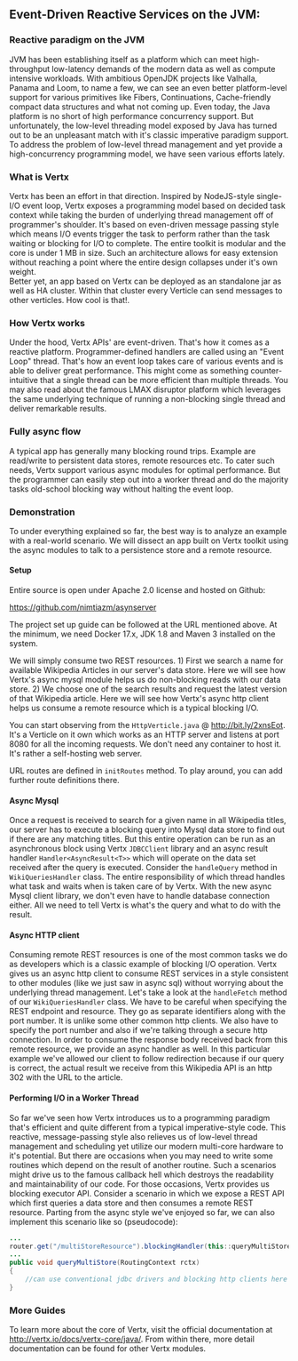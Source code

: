 ## Event-Driven Reactive Services on the JVM:

### Reactive paradigm on the JVM

JVM has been establishing itself as a platform which can meet high-throughput low-latency demands of the modern data as 
well as compute intensive workloads. With ambitious OpenJDK projects like Valhalla, Panama and Loom, to name a few, we
can see an even better platform-level support for various primitives like Fibers, Continuations, Cache-friendly compact 
data structures and what not coming up. Even today, the Java platform is no short of high performance concurrency support. But 
unfortunately, the low-level threading model exposed by Java has turned out to be an unpleasant match with it's classic
imperative paradigm support. To address the problem of low-level thread management and yet provide a high-concurrency programming model,
we have seen various efforts lately.

### What is Vertx
 
Vertx has been an effort in that direction. Inspired by NodeJS-style single-I/O event loop,
Vertx exposes a programming model based on decided task context while taking the burden of underlying thread management off
of programmer's shoulder. It's based on even-driven message passing style which means I/O events trigger the task to perform
rather than the task waiting or blocking for I/O to complete. The entire toolkit is modular and the core is under 1 MB in size.
Such an architecture allows for easy extension without reaching a point where the entire design collapses under it's own weight.     
Better yet, an app based on Vertx can be deployed as an standalone jar as well as HA cluster. Within that cluster every Verticle
can send messages to other verticles. How cool is that!. 

### How Vertx works

Under the hood, Vertx APIs' are event-driven. That's how it comes as a reactive platform. Programmer-defined
handlers are called using an "Event Loop" thread. That's how an event loop takes care of various events and is able to 
deliver great performance. This might come as something counter-intuitive that a single thread can be more efficient than multiple threads. 
You may also read about the famous LMAX disruptor platform which leverages the same underlying technique of running a non-blocking 
single thread and deliver remarkable results.

### Fully async flow

A typical app has generally many blocking round trips. Example are read/write to persistent data stores, remote resources etc.
To cater such needs, Vertx support various async modules for optimal performance. But the programmer can easily step out into
a worker thread and do the majority tasks old-school blocking way without halting the event loop.

### Demonstration

To under everything explained so far, the best way is to analyze an example with a real-world scenario.
We will dissect an app built on Vertx toolkit using the async modules to talk to a persistence store and 
a remote resource. 

#### Setup

Entire source is open under Apache 2.0 license and hosted on Github:

https://github.com/nimtiazm/asynserver

The project set up guide can be followed at the URL mentioned above. At the minimum, we need Docker 17.x, JDK 1.8 and
Maven 3 installed on the system.

We will simply consume two REST resources.
	1) First we search a name for available Wikipedia Articles in our server's data store. Here we will see how Vertx's async
	mysql module helps us do non-blocking reads with our data store.
	2) We choose one of the search results and request the latest version of that Wikipedia article. Here we will see how Vertx's
	async http client helps us consume a remote resource which is a typical blocking I/O.
	
You can start observing from the `HttpVerticle.java` @ http://bit.ly/2xnsEot. It's a Verticle on it own which works as an
HTTP server and listens at port 8080 for all the incoming requests. We don't need any container to host it. It's rather a 
self-hosting web server.

URL routes are defined in `initRoutes` method. To play around, you can add further route definitions there.

#### Async Mysql

Once a request is received to search for a given name in all Wikipedia titles, our server has to execute a blocking query
into Mysql data store to find out if there are any matching titles. But this entire operation can be run as an
asynchronous block using Vertx `JDBCClient` library and an async result handler `Handler<AsyncResult<T>>` which will operate
on the data set received after the query is executed. Consider the `handleQuery` method in `WikiQueriesHandler` class.
The entire responsibility of which thread handles what task and waits when is taken care of by Vertx. With the new 
async Mysql client library, we don't even have to handle database connection either. All we need to tell Vertx is 
what's the query and what to do with the result. 

#### Async HTTP client

Consuming remote REST resources is one of the most common tasks we do as developers which is a classic example of blocking I/O
operation. Vertx gives us an async http client to consume REST services in a style consistent to other modules (like we just 
saw in async sql) without worrying about the underlying thread management. Let's take a look at the `handleFetch` method of our
`WikiQueriesHandler` class. We have to be careful when specifying the REST endpoint and resource. They go as separate identifiers
along with the port number. It is unlike some other common http clients. We also have to specify the port number and also if we're 
talking through a secure http connection. In order to consume the response body received back from this remote resource, we provide 
an async handler as well. In this particular example we've allowed our client to follow redirection because if our query is correct,
the actual result we receive from this Wikipedia API is an http 302 with the URL to the article. 

#### Performing I/O in a Worker Thread

So far we've seen how Vertx introduces us to a programming paradigm that's efficient and quite different from a typical imperative-style
code. This reactive, message-passing style also relieves us of low-level thread management and scheduling yet utilize our modern
multi-core hardware to it's potential. 
But there are occasions when you may need to write some routines which depend on the result of another routine. Such a scenarios might
drive us to the famous callback hell which destroys the readability and maintainability of our code. For those occasions, Vertx provides
us blocking executor API. 
Consider a scenario in which we expose a REST API which first queries a data store and then consumes a remote REST resource. Parting
from the async style we've enjoyed so far, we can also implement this scenario like so (pseudocode):

```java
...
router.get("/multiStoreResource").blockingHandler(this::queryMultiStore);
...
public void queryMultiStore(RoutingContext rctx)
{
	//can use conventional jdbc drivers and blocking http clients here
}
```
 

### More Guides

To learn more about the core of Vertx, visit the official documentation at http://vertx.io/docs/vertx-core/java/.
From within there, more detail documentation can be found for other Vertx modules. 